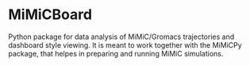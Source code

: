 # MiMiCBoard
Python package for data analysis of MiMiC/Gromacs trajectories and dashboard style viewing. It is meant to work together with the MiMiCPy package, that helpes in preparing and running MiMiC simulations.
